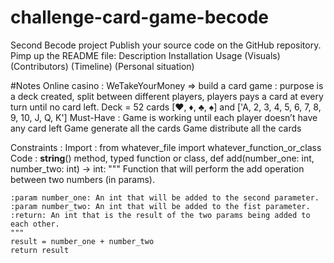 # challenge-card-game-becode
Second Becode project
Publish your source code on the GitHub repository.
Pimp up the README file:
Description
Installation
Usage
(Visuals)
(Contributors)
(Timeline)
(Personal situation)


#Notes
Online casino : WeTakeYourMoney 
=> build a card game : purpose is a deck created, split between different players, players pays a card at every turn until no card left.
Deck = 52 cards [♥, ♦, ♣, ♠] and  ['A, 2, 3, 4, 5, 6, 7, 8, 9, 10, J, Q, K']
Must-Have : 
Game is working until each player doesn’t have any card left
Game generate all the cards
Game distribute all the cards

Constraints : 
Import : from whatever_file import whatever_function_or_class
Code : __string__() method, typed function or class, 
def add(number_one: int, number_two: int) -> int:
    """
    Function that will perform the add operation between two numbers (in params).

    :param number_one: An int that will be added to the second parameter.
    :param number_two: An int that will be added to the fist parameter.
    :return: An int that is the result of the two params being added to each other.
    """
    result = number_one + number_two
    return result
